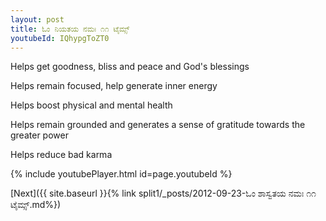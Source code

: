 ```yaml
---
layout: post
title: ಓಂ ನಿಯತಯ ನಮಃ ೧೧ ಟೈಮ್ಸ್
youtubeId: IQhypgToZT0
---
```

 
 
Helps get goodness, bliss and peace and God's blessings
 
Helps remain focused, help generate inner energy 
 
Helps boost physical and mental health 
 
Helps remain grounded and generates a sense of gratitude towards the greater power 
 
Helps reduce bad karma
 
 
 
 


{% include youtubePlayer.html id=page.youtubeId %}
 
[Next]({{ site.baseurl }}{% link  split1/_posts/2012-09-23-ಓಂ ಶಾಸ್ವತಯ ನಮಃ ೧೧ ಟೈಮ್ಸ್.md%})
 
